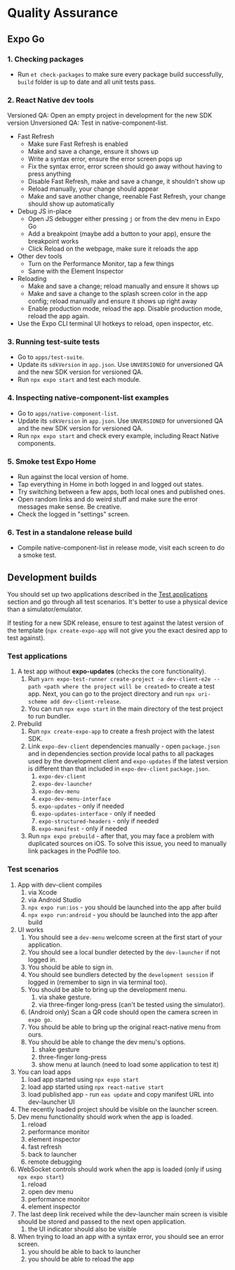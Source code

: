 # Quality Assurance

## Expo Go

### 1. Checking packages

- Run `et check-packages` to make sure every package build successfully, `build` folder is up to date and all unit tests pass.

### 2. React Native dev tools

Versioned QA: Open an empty project in development for the new SDK version
Unversioned QA: Test in native-component-list.

- Fast Refresh
  - Make sure Fast Refresh is enabled
  - Make and save a change, ensure it shows up
  - Write a syntax error, ensure the error screen pops up
  - Fix the syntax error, error screen should go away without having to press anything
  - Disable Fast Refresh, make and save a change, it shouldn't show up
  - Reload manually, your change should appear
  - Make and save another change, reenable Fast Refresh, your change should show up automatically
- Debug JS in-place
  - Open JS debugger either pressing `j` or from the dev menu in Expo Go
  - Add a breakpoint (maybe add a button to your app), ensure the breakpoint works
  - Click Reload on the webpage, make sure it reloads the app
- Other dev tools
  - Turn on the Performance Monitor, tap a few things
  - Same with the Element Inspector
- Reloading
  - Make and save a change; reload manually and ensure it shows up
  - Make and save a change to the splash screen color in the app config; reload manually and ensure it shows up right away
  - Enable production mode, reload the app. Disable production mode, reload the app again.
- Use the Expo CLI terminal UI hotkeys to reload, open inspector, etc.

### 3. Running test-suite tests

- Go to `apps/test-suite`.
- Update its `sdkVersion` in `app.json`. Use `UNVERSIONED` for unversioned QA and the new SDK version for versioned QA.
- Run `npx expo start` and test each module.

### 4. Inspecting native-component-list examples

- Go to `apps/native-component-list`.
- Update its `sdkVersion` in `app.json`. Use `UNVERSIONED` for unversioned QA and the new SDK version for versioned QA.
- Run `npx expo start` and check every example, including React Native components.

### 5. Smoke test Expo Home

- Run against the local version of home.
- Tap everything in Home in both logged in and logged out states.
- Try switching between a few apps, both local ones and published ones.
- Open random links and do weird stuff and make sure the error messages make sense. Be creative.
- Check the logged in "settings" screen.

### 6. Test in a standalone release build

- Compile native-component-list in release mode, visit each screen to do a smoke test.

## Development builds

You should set up two applications described in the [Test applications](#test-applications) section and go through all test scenarios. It's better to use a physical device than a simulator/emulator.

If testing for a new SDK release, ensure to test against the latest version of the template (`npx create-expo-app` will not give you the exact desired app to test against).

### Test applications

1. A test app without **expo-updates** (checks the core functionality).
   1. Run `yarn expo-test-runner create-project -a dev-client-e2e --path <path where the project will be created>` to create a test app. Next, you can go to the project directory and run `npx uri-scheme add dev-client-release`.
   2. You can run `npx expo start` in the main directory of the test project to run bundler.
2. Prebuild
   1. Run `npx create-expo-app` to create a fresh project with the latest SDK.
   2. Link `expo-dev-client` dependencies manually - open `package.json` and in dependencies section provide local paths to all packages used by the development client and `expo-updates` if the latest version is different than that included in `expo-dev-client` `package.json`.
      1. `expo-dev-client`
      2. `expo-dev-launcher`
      3. `expo-dev-menu`
      4. `expo-dev-menu-interface`
      5. `expo-updates` - only if needed
      6. `expo-updates-interface` - only if needed
      7. `expo-structured-headers` - only if needed
      8. `expo-manifest` - only if needed
   3. Run `npx expo prebuild` - after that, you may face a problem with duplicated sources on iOS. To solve this issue, you need to manually link packages in the Podfile too.

### Test scenarios

1. App with dev-client compiles
   1. via Xcode
   2. via Android Studio
   3. `npx expo run:ios` - you should be launched into the app after build
   4. `npx expo run:android` - you should be launched into the app after build
2. UI works
   1. You should see a `dev-menu` welcome screen at the first start of your application.
   2. You should see a local bundler detected by the `dev-launcher` if not logged in.
   3. You should be able to sign in.
   4. You should see bundlers detected by the `development session` if logged in (remember to sign in via terminal too).
   5. You should be able to bring up the development menu.
      1. via shake gesture.
      2. via three-finger long-press (can't be tested using the simulator).
   6. (Android only) Scan a QR code should open the camera screen in `expo go`.
   7. You should be able to bring up the original react-native menu from ours.
   8. You should be able to change the dev menu's options.
      1. shake gesture
      2. three-finger long-press
      3. show menu at launch (need to load some application to test it)
3. You can load apps
   1. load app started using `npx expo start`
   2. load app started using `npx react-native start`
   3. load published app - run `eas update` and copy manifest URL into dev-launcher UI
4. The recently loaded project should be visible on the launcher screen.
5. Dev menu functionality should work when the app is loaded.
   1. reload
   2. performance monitor
   3. element inspector
   4. fast refresh
   5. back to launcher
   6. remote debugging
6. WebSocket controls should work when the app is loaded (only if using `npx expo start`)
   1. reload
   2. open dev menu
   3. performance monitor
   4. element inspector
7. The last deep link received while the dev-launcher main screen is visible should be stored and passed to the next open application.
   1. the UI indicator should also be visible
8. When trying to load an app with a syntax error, you should see an error screen.
   1. you should be able to back to launcher
   2. you should be able to reload the app
